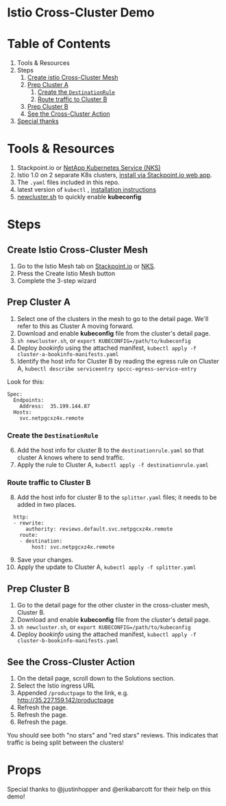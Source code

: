 # Istio Cross-Cluster Demo

# Table of Contents
1. Tools & Resources
1. Steps 
    1. [Create istio Cross-Cluster Mesh](#steps)
    1. [Prep Cluster A](#prep-cluster-a)
        1. [Create the `DestinationRule`](#create-the-destinationrule)
        1. [Route traffic to Cluster B](#route-traffic-to-cluster-b)
    1. [Prep Cluster B](#prep-cluster-b)
    1. [See the Cross-Cluster Action](#see-the-cross-cluster-action)
1. [Special thanks](#props)
    

# Tools & Resources
1. Stackpoint.io or [NetApp Kubernetes Service (NKS)](netapp.stackpoint.io)
2. Istio 1.0 on 2 separate K8s clusters, [install via Stackpoint.io web app](https://stackpoint.io/clusters/new?solution=istio). 
3. The `.yaml` files included in this repo. 
4. latest version of `kubectl`
, [installation instructions](https://istio.io/docs/setup/kubernetes/quick-start/#download-and-prepare-for-the-installation)
5. [newcluster.sh](newcluster.sh) to quickly enable **kubeconfig**

# Steps

## Create Istio Cross-Cluster Mesh

1. Go to the Istio Mesh tab on [Stackpoint.io](https://stackpoint.io/istio-meshes/list) or [NKS](https://netapp.stackpoint.io/istio-meshes/list).
2. Press the Create Istio Mesh button
3. Complete the 3-step wizard

## Prep Cluster A
1. Select one of the clusters in the mesh to go to the detail page. We'll refer to this as Cluster A moving forward. 
2. Download and enable **kubeconfig** file from the cluster's detail page. 
3. `sh newcluster.sh`, or `export KUBECONFIG=/path/to/kubeconfig`
4. Deploy _bookinfo_ using the attached manifest, `kubectl apply -f cluster-a-bookinfo-manifests.yaml`
5. Identify the host info for Cluster B by reading the egress rule on Cluster A, `kubectl describe serviceentry spccc-egress-service-entry`

Look for this:

    Spec:
      Endpoints:
        Address:  35.199.144.87
      Hosts:
        svc.netpgcxz4x.remote


### Create the `DestinationRule`

6. Add the host info for cluster B to the `destinationrule.yaml` so that cluster A knows where to send traffic.
7. Apply the rule to Cluster A, `kubectl apply -f destinationrule.yaml`

### Route traffic to Cluster B

8. Add the host info for cluster B to the `splitter.yaml` files; it needs to be added in two places. 

```
  http:
  - rewrite:
      authority: reviews.default.svc.netpgcxz4x.remote
    route:
    - destination:
        host: svc.netpgcxz4x.remote
```

9. Save your changes. 
10. Apply the update to Cluster A, `kubectl apply -f splitter.yaml`

## Prep Cluster B

1. Go to the detail page for the other cluster in the cross-cluster mesh, Cluster B. 
2. Download and enable **kubeconfig** file from the cluster's detail page. 
3. `sh newcluster.sh`, or `export KUBECONFIG=/path/to/kubeconfig`
4. Deploy _bookinfo_ using the attached manifest, `kubectl apply -f cluster-b-bookinfo-manifests.yaml`

## See the Cross-Cluster Action

1. On the detail page, scroll down to the Solutions section.  
2. Select the Istio ingress URL 
3. Appended `/productpage` to the link, e.g. http://35.227.159.142/productpage
4. Refresh the page. 
5. Refresh the page. 
6. Refresh the page. 

You should see both "no stars" and "red stars" reviews. This indicates that traffic is being split between the clusters!

# Props
Special thanks to @justinhopper and @erikabarcott for their help on this demo!

